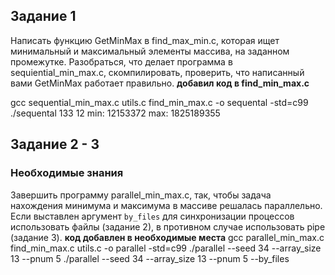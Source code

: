 ## Задание 1
Написать функцию GetMinMax в find_max_min.c, которая ищет минимальный и максимальный элементы массива, на заданном промежутке.
Разобраться, что делает программа в sequiential_min_max.c, скомпилировать, проверить, что написанный вами GetMinMax работает правильно.
**добавил код в find_min_max.c**

gcc sequential_min_max.c utils.c find_min_max.c -o sequental -std=c99
./sequental 133 12
min: 12153372
max: 1825189355

## Задание 2 - 3

### Необходимые знания

Завершить программу parallel\_min\_max.c, так, чтобы задача нахождения минимума и максимума в массиве решалась параллельно.
Если выставлен аргумент `by_files` для синхронизации процессов использовать файлы (задание 2), в противном случае использовать pipe (задание 3).
**код добавлен в необходимые места**
gcc parallel_min_max.c find_min_max.c utils.c -o parallel -std=c99
./parallel --seed 34 --array_size 13 --pnum 5
./parallel --seed 34 --array_size 13 --pnum 5 --by_files

